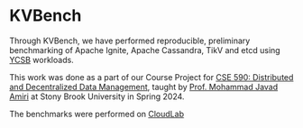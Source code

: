 # KVBench

Through KVBench, we have performed reproducible, preliminary benchmarking of Apache Ignite, Apache Cassandra, TikV and etcd using [YCSB](https://github.com/brianfrankcooper/YCSB) workloads.

This work was done as a part of our Course Project for [CSE 590: Distributed and Decentralized Data Management](https://www3.cs.stonybrook.edu/~amiri/teaching/dddm/24s/index.html), taught by [Prof. Mohammad Javad Amiri](https://www3.cs.stonybrook.edu/~amiri/) at Stony Brook University in Spring 2024.

The benchmarks were performed on [CloudLab](https://www.cloudlab.us/)
